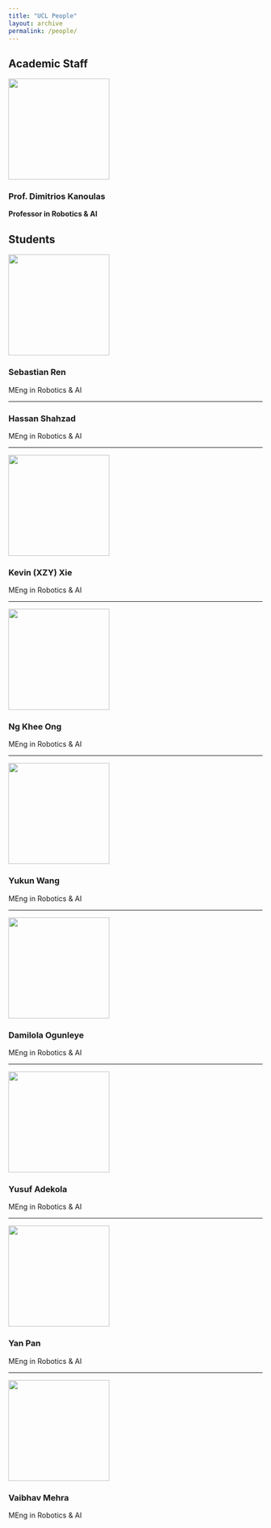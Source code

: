 ```yaml
---
title: "UCL People"
layout: archive
permalink: /people/
---
```


## Academic Staff
<img src='https://rpl-as-ucl.github.io/raindrops-wildfire/images/logos/DimitriosKanoulas.png' width="200">

### Prof. Dimitrios Kanoulas

**Professor in Robotics & AI**

## Students

<img src='https://rpl-as-ucl.github.io/raindrops-wildfire/images/logos/SebastianRen.png' width="200">

### Sebastian Ren

MEng in Robotics & AI

---

### Hassan Shahzad

MEng in Robotics & AI

---

<img src='https://rpl-as-ucl.github.io/raindrops-wildfire/images/logos/KevinXZYXie.png' width="200">

### Kevin (XZY) Xie

MEng in Robotics & AI

---

<img src='https://rpl-as-ucl.github.io/raindrops-wildfire/images/logos/NgKheeOng.png' width="200">

### Ng Khee Ong

MEng in Robotics & AI

---

<img src='https://rpl-as-ucl.github.io/raindrops-wildfire/images/logos/YukunWang.png' width="200">

### Yukun Wang

MEng in Robotics & AI

---

<img src='https://rpl-as-ucl.github.io/raindrops-wildfire/images/logos/DamilolaOgunleye.png' width="200">

### Damilola Ogunleye

MEng in Robotics & AI


---

<img src='https://rpl-as-ucl.github.io/raindrops-wildfire/images/logos/YusufHeadshot.png' width="200">

### Yusuf Adekola

MEng in Robotics & AI

---

<img src='https://rpl-as-ucl.github.io/raindrops-wildfire/images/logos/YanPan.png' width="200">

### Yan Pan

MEng in Robotics & AI

---

<img src='https://rpl-as-ucl.github.io/raindrops-wildfire/images/logos/VaibhavMehra.png' width="200">

### Vaibhav Mehra

MEng in Robotics & AI
